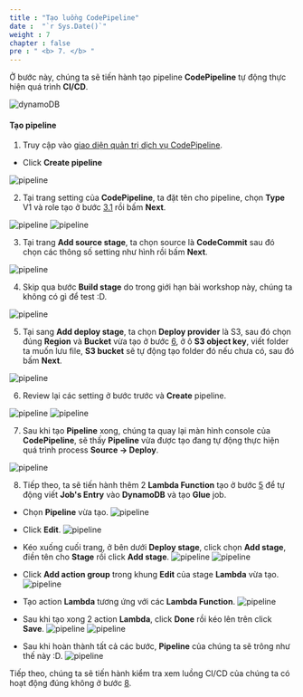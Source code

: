 ```yaml
---
title : "Tạo luồng CodePipeline"
date :  "`r Sys.Date()`" 
weight : 7
chapter : false
pre : " <b> 7. </b> "
---
```


Ở bước này, chúng ta sẽ tiến hành tạo pipeline **CodePipeline** tự động thực hiện quá trình **CI/CD**.

![dynamoDB](/images/1.Overview/Architect.drawio.png)

#### Tạo pipeline

1. Truy cập vào [giao diện quản trị dịch vụ CodePipeline](https://console.aws.amazon.com/codepipeline/home).
  + Click **Create pipeline** 

![pipeline](/images/7.CreatePipeline/console_pipeline.png) 

2. Tại trang setting của **CodePipeline**, ta đặt tên cho pipeline, chọn **Type** V1 và role tạo ở bước [3.1](../3-PolicyAndRole/3.1-Codepipeline/) rồi bấm **Next**.

![pipeline](/images/7.CreatePipeline/part1_write_infor_pipeline.png) 
![pipeline](/images/7.CreatePipeline/part2_write_infor_pipeline.png) 

3. Tại trang **Add source stage**, ta chọn source là **CodeCommit** sau đó chọn các thông số setting như hình rồi bấm **Next**.

![pipeline](/images/7.CreatePipeline/part3_choose_source_pipeline.png) 

4. Skip qua bước **Build stage** do trong giới hạn bài workshop này, chúng ta không có gì để test :D.

![pipeline](/images/7.CreatePipeline/part4_skip_build_pipeline.png) 

5. Tại sang **Add deploy stage**, ta chọn **Deploy provider** là S3, sau đó chọn đúng **Region** và **Bucket** vừa tạo ở bước [6](../6-CreateDynamoDB_S3/), ở ô **S3 object key**, viết folder ta muốn lưu file, **S3 bucket** sẽ tự động tạo folder đó nếu chưa có, sau đó bấm **Next**.

![pipeline](/images/7.CreatePipeline/part5_choose_deploy_pipeline.png) 

6. Review lại các setting ở bước trước và **Create** pipeline.

![pipeline](/images/7.CreatePipeline/part6_check_infor_pipeline.png) 
![pipeline](/images/7.CreatePipeline/part7_create_pipeline.png) 

7. Sau khi tạo **Pipeline** xong, chúng ta quay lại màn hình console của **CodePipeline**, sẽ thấy **Pipeline** vừa được tạo đang tự động thực hiện quá trình process **Source -> Deploy**.

![pipeline](/images/7.CreatePipeline/codepipeline_inprocess.png) 

8. Tiếp theo, ta sẽ tiến hành thêm 2 **Lambda Function** tạo ở bước [5](../5-CreateLambda/) để tự động viết **Job's Entry** vào **DynamoDB** và tạo **Glue** job.
  + Chọn **Pipeline** vừa tạo.
  ![pipeline](/images/7.CreatePipeline/part8_choose_pipeline.png) 

  + Click **Edit**.
  ![pipeline](/images/7.CreatePipeline/part9_click_edit_pipeline.png) 

  + Kéo xuống cuối trang, ở bên dưới **Deploy stage**, click chọn **Add stage**, điền tên cho **Stage** rồi click **Add stage**.
  ![pipeline](/images/7.CreatePipeline/part10_click_add_stage.png) 
  ![pipeline](/images/7.CreatePipeline/part11_add_stage.png) 


  + Click **Add action group** trong khung **Edit** của stage **Lambda** vừa tạo.
  ![pipeline](/images/7.CreatePipeline/part12_add_action_group.png) 

  + Tạo action **Lambda** tương ứng với các **Lambda Function**.
  ![pipeline](/images/7.CreatePipeline/part13_add_lambda_action.png)

  + Sau khi tạo xong 2 action **Lambda**, click **Done** rồi kéo lên trên click **Save**.
  ![pipeline](/images/7.CreatePipeline/part14_add_2_action_done.png)
  ![pipeline](/images/7.CreatePipeline/part15_save_edit.png)

  + Sau khi hoàn thành tất cả các bước, **Pipeline** của chúng ta sẽ trông như thế này :D.
  ![pipeline](/images/8.Check/pipeline_done.png)


Tiếp theo, chúng ta sẽ tiến hành kiểm tra xem luồng CI/CD của chúng ta có hoạt động đúng không ở bước [8](../8-Check/).